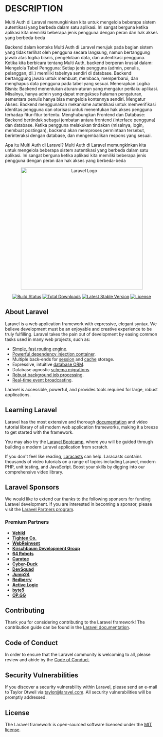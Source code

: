 # DESCRIPTION
Multi Auth di Laravel memungkinkan kita untuk mengelola beberapa sistem autentikasi yang berbeda dalam satu aplikasi. Ini sangat berguna ketika aplikasi kita memiliki beberapa jenis pengguna dengan peran dan hak akses yang berbeda-beda

Backend dalam konteks Multi Auth di Laravel merujuk pada bagian sistem yang tidak terlihat oleh pengguna secara langsung, namun bertanggung jawab atas logika bisnis, pengelolaan data, dan autentikasi pengguna. Ketika kita berbicara tentang Multi Auth, backend berperan krusial dalam:
Mengelola Tabel Pengguna: Setiap jenis pengguna (admin, penulis, pelanggan, dll.) memiliki tabelnya sendiri di database. Backend bertanggung jawab untuk membuat, membaca, memperbarui, dan menghapus data pengguna pada tabel yang sesuai.
Menerapkan Logika Bisnis: Backend menentukan aturan-aturan yang mengatur perilaku aplikasi. Misalnya, hanya admin yang dapat mengakses halaman pengaturan, sementara penulis hanya bisa mengelola kontennya sendiri.
Mengatur Akses: Backend menggunakan mekanisme autentikasi untuk memverifikasi identitas pengguna dan otorisasi untuk menentukan hak akses pengguna terhadap fitur-fitur tertentu.
Menghubungkan Frontend dan Database: Backend bertindak sebagai jembatan antara frontend (interface pengguna) dan database. Ketika pengguna melakukan tindakan (misalnya, login, membuat postingan), backend akan memproses permintaan tersebut, berinteraksi dengan database, dan mengembalikan respons yang sesuai.

Apa itu Multi Auth di Laravel?
Multi Auth di Laravel memungkinkan kita untuk mengelola beberapa sistem autentikasi yang berbeda dalam satu aplikasi. Ini sangat berguna ketika aplikasi kita memiliki beberapa jenis pengguna dengan peran dan hak akses yang berbeda-beda
<p align="center"><a href="https://laravel.com" target="_blank"><img src="https://raw.githubusercontent.com/laravel/art/master/logo-lockup/5%20SVG/2%20CMYK/1%20Full%20Color/laravel-logolockup-cmyk-red.svg" width="400" alt="Laravel Logo"></a></p>

<p align="center">
<a href="https://github.com/laravel/framework/actions"><img src="https://github.com/laravel/framework/workflows/tests/badge.svg" alt="Build Status"></a>
<a href="https://packagist.org/packages/laravel/framework"><img src="https://img.shields.io/packagist/dt/laravel/framework" alt="Total Downloads"></a>
<a href="https://packagist.org/packages/laravel/framework"><img src="https://img.shields.io/packagist/v/laravel/framework" alt="Latest Stable Version"></a>
<a href="https://packagist.org/packages/laravel/framework"><img src="https://img.shields.io/packagist/l/laravel/framework" alt="License"></a>
</p>

## About Laravel

Laravel is a web application framework with expressive, elegant syntax. We believe development must be an enjoyable and creative experience to be truly fulfilling. Laravel takes the pain out of development by easing common tasks used in many web projects, such as:

- [Simple, fast routing engine](https://laravel.com/docs/routing).
- [Powerful dependency injection container](https://laravel.com/docs/container).
- Multiple back-ends for [session](https://laravel.com/docs/session) and [cache](https://laravel.com/docs/cache) storage.
- Expressive, intuitive [database ORM](https://laravel.com/docs/eloquent).
- Database agnostic [schema migrations](https://laravel.com/docs/migrations).
- [Robust background job processing](https://laravel.com/docs/queues).
- [Real-time event broadcasting](https://laravel.com/docs/broadcasting).

Laravel is accessible, powerful, and provides tools required for large, robust applications.

## Learning Laravel

Laravel has the most extensive and thorough [documentation](https://laravel.com/docs) and video tutorial library of all modern web application frameworks, making it a breeze to get started with the framework.

You may also try the [Laravel Bootcamp](https://bootcamp.laravel.com), where you will be guided through building a modern Laravel application from scratch.

If you don't feel like reading, [Laracasts](https://laracasts.com) can help. Laracasts contains thousands of video tutorials on a range of topics including Laravel, modern PHP, unit testing, and JavaScript. Boost your skills by digging into our comprehensive video library.

## Laravel Sponsors

We would like to extend our thanks to the following sponsors for funding Laravel development. If you are interested in becoming a sponsor, please visit the [Laravel Partners program](https://partners.laravel.com).

### Premium Partners

- **[Vehikl](https://vehikl.com/)**
- **[Tighten Co.](https://tighten.co)**
- **[WebReinvent](https://webreinvent.com/)**
- **[Kirschbaum Development Group](https://kirschbaumdevelopment.com)**
- **[64 Robots](https://64robots.com)**
- **[Curotec](https://www.curotec.com/services/technologies/laravel/)**
- **[Cyber-Duck](https://cyber-duck.co.uk)**
- **[DevSquad](https://devsquad.com/hire-laravel-developers)**
- **[Jump24](https://jump24.co.uk)**
- **[Redberry](https://redberry.international/laravel/)**
- **[Active Logic](https://activelogic.com)**
- **[byte5](https://byte5.de)**
- **[OP.GG](https://op.gg)**

## Contributing

Thank you for considering contributing to the Laravel framework! The contribution guide can be found in the [Laravel documentation](https://laravel.com/docs/contributions).

## Code of Conduct

In order to ensure that the Laravel community is welcoming to all, please review and abide by the [Code of Conduct](https://laravel.com/docs/contributions#code-of-conduct).

## Security Vulnerabilities

If you discover a security vulnerability within Laravel, please send an e-mail to Taylor Otwell via [taylor@laravel.com](mailto:taylor@laravel.com). All security vulnerabilities will be promptly addressed.

## License

The Laravel framework is open-sourced software licensed under the [MIT license](https://opensource.org/licenses/MIT).
